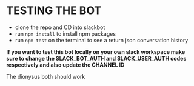 # TESTING THE BOT

- clone the repo and CD into slackbot
- run `npm install` to install npm packages
- run `npm test` on the terminal to see a return json conversation history

**If you want to test this bot locally on your own slack workspace make sure to change the SLACK_BOT_AUTH and SLACK_USER_AUTH codes respectively and also update the CHANNEL ID** 

The dionysus both should work
